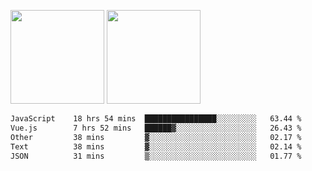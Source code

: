 <img src="https://github-readme-stats.vercel.app/api?username=Dream4ever&count_private=true&show_icons=true&theme=tokyonight" height="150" /> <img src="https://github-readme-stats.vercel.app/api/top-langs/?username=Dream4ever&count_private=true&show_icons=true&theme=tokyonight&langs_count=5&layout=compact" height="150" />

<!--START_SECTION:waka-->

```txt
JavaScript    18 hrs 54 mins  ████████████████░░░░░░░░░   63.44 %
Vue.js        7 hrs 52 mins   ██████▓░░░░░░░░░░░░░░░░░░   26.43 %
Other         38 mins         ▓░░░░░░░░░░░░░░░░░░░░░░░░   02.17 %
Text          38 mins         ▓░░░░░░░░░░░░░░░░░░░░░░░░   02.14 %
JSON          31 mins         ▒░░░░░░░░░░░░░░░░░░░░░░░░   01.77 %
```

<!--END_SECTION:waka-->
